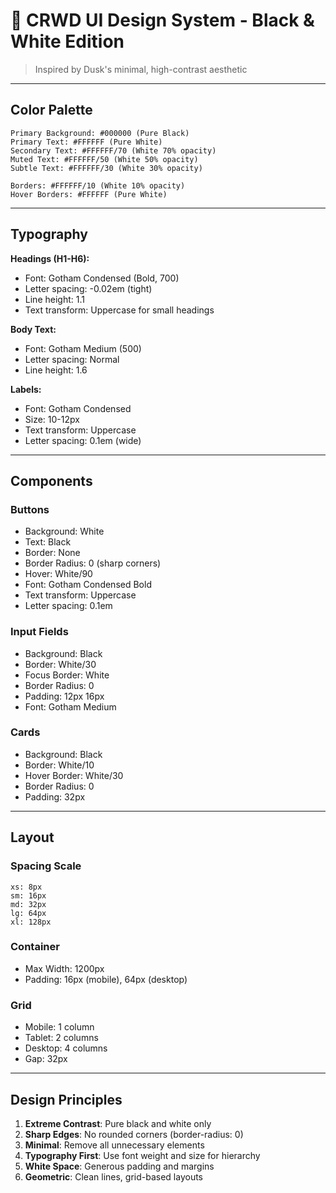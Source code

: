 # 🎨 CRWD UI Design System - Black & White Edition

> Inspired by Dusk's minimal, high-contrast aesthetic

---

## Color Palette

```
Primary Background: #000000 (Pure Black)
Primary Text: #FFFFFF (Pure White)
Secondary Text: #FFFFFF/70 (White 70% opacity)
Muted Text: #FFFFFF/50 (White 50% opacity)
Subtle Text: #FFFFFF/30 (White 30% opacity)

Borders: #FFFFFF/10 (White 10% opacity)
Hover Borders: #FFFFFF (Pure White)
```

---

## Typography

**Headings (H1-H6):**
- Font: Gotham Condensed (Bold, 700)
- Letter spacing: -0.02em (tight)
- Line height: 1.1
- Text transform: Uppercase for small headings

**Body Text:**
- Font: Gotham Medium (500)
- Letter spacing: Normal
- Line height: 1.6

**Labels:**
- Font: Gotham Condensed
- Size: 10-12px
- Text transform: Uppercase
- Letter spacing: 0.1em (wide)

---

## Components

### Buttons
- Background: White
- Text: Black
- Border: None
- Border Radius: 0 (sharp corners)
- Hover: White/90
- Font: Gotham Condensed Bold
- Text transform: Uppercase
- Letter spacing: 0.1em

### Input Fields
- Background: Black
- Border: White/30
- Focus Border: White
- Border Radius: 0
- Padding: 12px 16px
- Font: Gotham Medium

### Cards
- Background: Black
- Border: White/10
- Hover Border: White/30
- Border Radius: 0
- Padding: 32px

---

## Layout

### Spacing Scale
```
xs: 8px
sm: 16px
md: 32px
lg: 64px
xl: 128px
```

### Container
- Max Width: 1200px
- Padding: 16px (mobile), 64px (desktop)

### Grid
- Mobile: 1 column
- Tablet: 2 columns
- Desktop: 4 columns
- Gap: 32px

---

## Design Principles

1. **Extreme Contrast**: Pure black and white only
2. **Sharp Edges**: No rounded corners (border-radius: 0)
3. **Minimal**: Remove all unnecessary elements
4. **Typography First**: Use font weight and size for hierarchy
5. **White Space**: Generous padding and margins
6. **Geometric**: Clean lines, grid-based layouts








